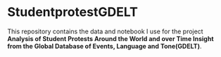 # StudentprotestGDELT

This repository contains the data and notebook I use for the project **Analysis of Student Protests Around the World and over Time
Insight from the Global Database of Events, Language and
Tone(GDELT)**.



